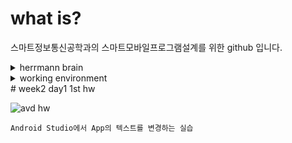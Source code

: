# what is?
스마트정보통신공학과의 스마트모바일프로그램설계를 위한 github 입니다.

<details>
    <summary>herrmann brain</summary>

# herrmann brain
![헤르만 설계도](https://user-images.githubusercontent.com/79882952/110263473-28eb6880-7ffa-11eb-90e7-5b3f23899396.png)

```
저는 Analytical, Relational, Experimental 이 우세하지만, Practical이 열등합니다.
```
</details>
<details>
    <summary>working environment</summary>
# working environment

![whatsmyip](https://user-images.githubusercontent.com/79882952/110263875-5553b480-7ffb-11eb-8d08-75f261bcf8a4.png)

```
Android Studio를 사용하여 프로그램을 개발합니다.
```
</details>
# week2 day1 1st hw

![avd hw](https://user-images.githubusercontent.com/79882952/110406823-2fdfad00-80c6-11eb-8e50-922698dba2da.png)

```
Android Studio에서 App의 텍스트를 변경하는 실습
```
